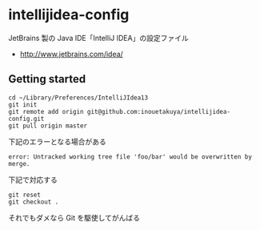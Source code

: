 intellijidea-config
===================

JetBrains 製の Java IDE「IntelliJ IDEA」の設定ファイル

* http://www.jetbrains.com/idea/

## Getting started

```
cd ~/Library/Preferences/IntelliJIdea13
git init
git remote add origin git@github.com:inouetakuya/intellijidea-config.git
git pull origin master
```

下記のエラーとなる場合がある

```
error: Untracked working tree file 'foo/bar' would be overwritten by merge.
```

下記で対応する

```
git reset
git checkout .
```

それでもダメなら Git を駆使してがんばる

